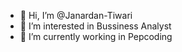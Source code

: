 - 👋 Hi, I’m @Janardan-Tiwari
- 👀 I’m interested in Bussiness Analyst
- 🌱 I’m currently working in Pepcoding

<!---
Janardan-Tiwari/Janardan-Tiwari is a ✨ special ✨ repository because its `README.md` (this file) appears on your GitHub profile.
You can click the Preview link to take a look at your changes.
--->
